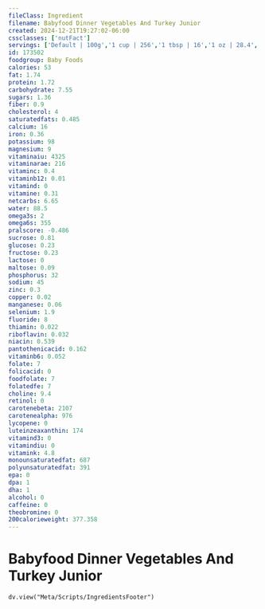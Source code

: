 ```yaml
---
fileClass: Ingredient
filename: Babyfood Dinner Vegetables And Turkey Junior
created: 2024-12-21T19:27:02-06:00
cssclasses: ['nutFact']
servings: ['Default | 100g','1 cup | 256','1 tbsp | 16','1 oz | 28.4','1 jar | 170','1 jar gerber third foods (6 oz) | 170']
id: 173502
foodgroup: Baby Foods
calories: 53
fat: 1.74
protein: 1.72
carbohydrate: 7.55
sugars: 1.36
fiber: 0.9
cholesterol: 4
saturatedfats: 0.485
calcium: 16
iron: 0.36
potassium: 98
magnesium: 9
vitaminaiu: 4325
vitaminarae: 216
vitaminc: 0.4
vitaminb12: 0.01
vitamind: 0
vitamine: 0.31
netcarbs: 6.65
water: 88.5
omega3s: 2
omega6s: 355
pralscore: -0.486
sucrose: 0.81
glucose: 0.23
fructose: 0.23
lactose: 0
maltose: 0.09
phosphorus: 32
sodium: 45
zinc: 0.3
copper: 0.02
manganese: 0.06
selenium: 1.9
fluoride: 8
thiamin: 0.022
riboflavin: 0.032
niacin: 0.539
pantothenicacid: 0.162
vitaminb6: 0.052
folate: 7
folicacid: 0
foodfolate: 7
folatedfe: 7
choline: 9.4
retinol: 0
carotenebeta: 2107
carotenealpha: 976
lycopene: 0
luteinzeaxanthin: 174
vitamind3: 0
vitamindiu: 0
vitamink: 4.8
monounsaturatedfat: 687
polyunsaturatedfat: 391
epa: 0
dpa: 1
dha: 1
alcohol: 0
caffeine: 0
theobromine: 0
200calorieweight: 377.358
---
```


# Babyfood Dinner Vegetables And Turkey Junior

```dataviewjs
dv.view("Meta/Scripts/IngredientsFooter")
```